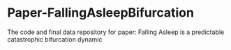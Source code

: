 # Paper-FallingAsleepBifurcation
 The code and final data repository for paper: Falling Asleep is a predictable catastrophic bifurcation dynamic
